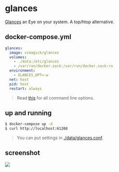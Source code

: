 glances
=======

[Glances][1] an Eye on your system. A top/htop alternative.

## docker-compose.yml

```yaml
glances:
  image: vimagick/glances
  volumes:
    - ./data:/etc/glances
    - /var/run/docker.sock:/var/run/docker.sock:ro
  environment:
    - GLANCES_OPT=-w
  net: host
  pid: host
  restart: always
```

> Read [this][2] for all command line options.

## up and running

```bash
$ docker-compose up -d
$ curl http://localhost:61208
```

> You can put settings in [./data/glances.conf][3].

## screenshot

![](http://glances.readthedocs.io/en/stable/_images/screenshot-wide.png)

[1]: http://nicolargo.github.io/glances/
[2]: http://glances.readthedocs.io/en/stable/cmds.html
[3]: http://glances.readthedocs.io/en/stable/config.html
